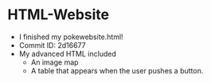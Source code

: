# HTML-Website
* I finished my pokewebsite.html! 
* Commit ID: 2d16677
* My advanced HTML included 
  * An image map 
  * A table that appears when the user pushes a button.  
